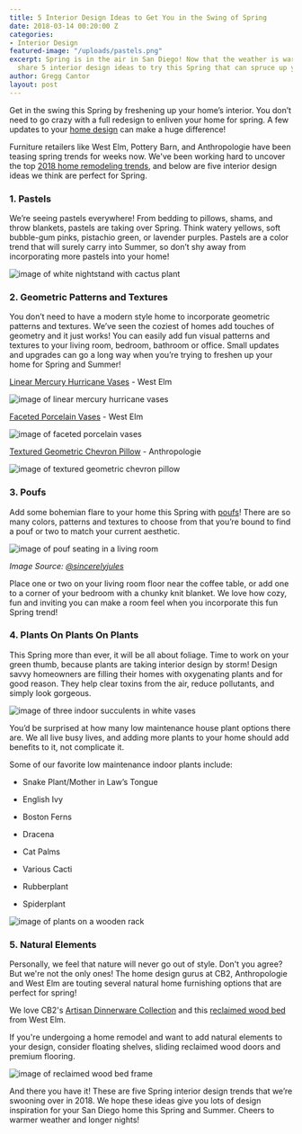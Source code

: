 ```yaml
---
title: 5 Interior Design Ideas to Get You in the Swing of Spring
date: 2018-03-14 00:20:00 Z
categories:
- Interior Design
featured-image: "/uploads/pastels.png"
excerpt: Spring is in the air in San Diego! Now that the weather is warming up, we
  share 5 interior design ideas to try this Spring that can spruce up your space!
author: Gregg Cantor
layout: post
---
```


Get in the swing this Spring by freshening up your home’s interior. You don’t need to go crazy with a full redesign to enliven your home for spring. A few updates to your [home design](/san-diego-home-design-services) can make a huge difference!

Furniture retailers like West Elm, Pottery Barn, and Anthropologie have been teasing spring trends for weeks now. We've been working hard to uncover the top [2018 home remodeling trends](/2018-home-remodeling-trends/), and below are five interior design ideas we think are perfect for Spring.

### 1. Pastels

We’re seeing pastels everywhere! From bedding to pillows, shams, and throw blankets, pastels are taking over Spring. Think watery yellows, soft bubble-gum pinks, pistachio green, or lavender purples. Pastels are a color trend that will surely carry into Summer, so don’t shy away from incorporating more pastels into your home!

![image of white nightstand with cactus plant](/uploads/pastels.png "Nothing Says Spring Quite Like Pastels")

### 2. Geometric Patterns and Textures

You don’t need to have a modern style home to incorporate geometric patterns and textures. We’ve seen the coziest of homes add touches of geometry and it just works! You can easily add fun visual patterns and textures to your living room, bedroom, bathroom or office. Small updates and upgrades can go a long way when you’re trying to freshen up your home for Spring and Summer!

[Linear Mercury Hurricane Vases](https://www.westelm.com/products/linear-mercury-hurricanes-vases-d5160/?pkey=e%7Cgeometric\+vase%7C66%7Cbest%7C0%7C1%7C24%7C%7C19&cm_src=NLASEARCH) - West Elm

![image of linear mercury hurricane vases](/uploads/ml-hurricane-candles-westelm.png?download "Linear Mercury Hurricane Vases")

[Faceted Porcelain Vases](https://www.westelm.com/products/linear-mercury-hurricanes-vases-d5160/?pkey=e%7Cgeometric\+vase%7C66%7Cbest%7C0%7C1%7C24%7C%7C19&cm_src=NLASEARCH) - West Elm

![image of faceted porcelain vases](/uploads/ML-FACETED-VASES-a8b198.png?download "Faceted Porcelain Vases")

[Textured Geometric Chevron Pillow](https://www.anthropologie.com/shop/fringed-chevron-pillow?category=SEARCHRESULTS&color=011) - Anthropologie

![image of textured geometric chevron pillow](/uploads/ml-textured-pillow.png?download "Textured Geometric Chevron Pillow")

### 3. Poufs

Add some bohemian flare to your home this Spring with [poufs](https://www.wayfair.com/decor-pillows/sb0/poufs-c531218.html)! There are so many colors, patterns and textures to choose from that you’re bound to find a pouf or two to match your current aesthetic.

![image of pouf seating in a living room](/uploads/ml-pouf.png?download "Poufs Add Style and Utility to Your Seating Arrangement")

*Image Source: [@sincerelyjules](https://www.instagram.com/p/BTo-ditADTm/?taken-by=sincerelyjules)*

Place one or two on your living room floor near the coffee table, or add one to a corner of your bedroom with a chunky knit blanket. We love how cozy, fun and inviting you can make a room feel when you incorporate this fun Spring trend!

### 4. Plants On Plants On Plants

This Spring more than ever, it will be all about foliage. Time to work on your green thumb, because plants are taking interior design by storm! Design savvy homeowners are filling their homes with oxygenating plants and for good reason. They help clear toxins from the air, reduce pollutants, and simply look gorgeous.

![image of three indoor succulents in white vases](/uploads/indoor-plants.jpeg?download "Indoor Plants for the Win this Spring!")

You’d be surprised at how many low maintenance house plant options there are. We all live busy lives, and adding more plants to your home should add benefits to it, not complicate it.

Some of our favorite low maintenance indoor plants include:

* Snake Plant/Mother in Law’s Tongue

* English Ivy

* Boston Ferns

* Dracena

* Cat Palms

* Various Cacti

* Rubberplant

* Spiderplant

![image of plants on a wooden rack](/uploads/second-plant.jpeg?download "Small Potted Plants Can Have a Major Aesthetic Impact")

### 5. Natural Elements

Personally, we feel that nature will never go out of style. Don't you agree? But we're not the only ones! The home design gurus at CB2, Anthropologie and West Elm are touting several natural home furnishing options that are perfect for spring!  

We love CB2's [Artisan Dinnerware Collection](https://www.crateandbarrel.com/special-features/handmade-dinnerware/1) and this [reclaimed wood bed](https://www.westelm.com/products/alexa-bed-set-h771/?pkey=e%7Cwooden%2Bbed%7C85%7Cbest%7C0%7C1%7C24%7C%7C3&cm_src=PRODUCTSEARCH) from West Elm.

If you're undergoing a home remodel and want to add natural elements to your design, consider floating shelves, sliding reclaimed wood doors and premium flooring.

![image of reclaimed wood bed frame](/uploads/alexa-reclaimed-wood-bed-o.jpg "Bring Spring Indoors with Natural Elements")

And there you have it! These are five Spring interior design trends that we’re swooning over in 2018. We hope these ideas give you lots of design inspiration for your San Diego home this Spring and Summer. Cheers to warmer weather and longer nights!